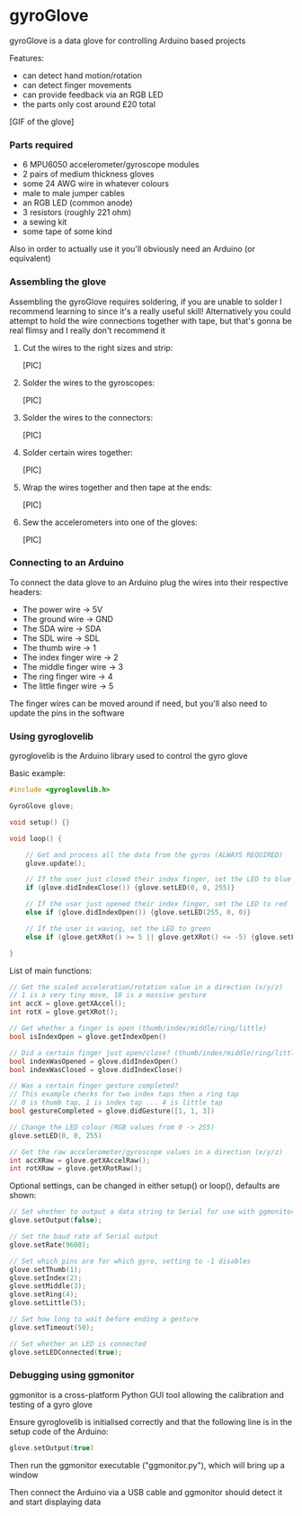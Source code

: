 # gyroGlove

gyroGlove is a data glove for controlling Arduino based projects

Features:

- can detect hand motion/rotation
- can detect finger movements
- can provide feedback via an RGB LED
- the parts only cost around £20 total

[GIF of the glove]

### Parts required

- 6 MPU6050 accelerometer/gyroscope modules
- 2 pairs of medium thickness gloves
- some 24 AWG wire in whatever colours
- male to male jumper cables
- an RGB LED (common anode)
- 3 resistors (roughly 221 ohm)
- a sewing kit
- some tape of some kind

Also in order to actually use it you'll obviously need an Arduino (or equivalent)

### Assembling the glove

Assembling the gyroGlove requires soldering, if you are unable to solder I recommend learning to since it's a really useful skill! Alternatively you could attempt to hold the wire connections together with tape, but that's gonna be real flimsy and I really don't recommend it

1. Cut the wires to the right sizes and strip:

   [PIC]

1. Solder the wires to the gyroscopes:

   [PIC]

1. Solder the wires to the connectors:

   [PIC]

1. Solder certain wires together:

   [PIC]

1. Wrap the wires together and then tape at the ends:

   [PIC]

1. Sew the accelerometers into one of the gloves:

   [PIC]

### Connecting to an Arduino

To connect the data glove to an Arduino plug the wires into their respective headers:

- The power wire -> 5V
- The ground wire -> GND
- The SDA wire -> SDA
- The SDL wire -> SDL
- The thumb wire -> 1
- The index finger wire -> 2
- The middle finger wire -> 3
- The ring finger wire -> 4
- The little finger wire -> 5

The finger wires can be moved around if need, but you'll also need to update the pins in the software

### Using gyroglovelib

gyroglovelib is the Arduino library used to control the gyro glove

Basic example:

```c++
#include <gyroglovelib.h>

GyroGlove glove;

void setup() {}

void loop() {

    // Get and process all the data from the gyros (ALWAYS REQUIRED)
    glove.update();

    // If the user just closed their index finger, set the LED to blue
    if (glove.didIndexClose()) {glove.setLED(0, 0, 255)}

    // If the user just opened their index finger, set the LED to red
    else if (glove.didIndexOpen()) {glove.setLED(255, 0, 0)}

    // If the user is waving, set the LED to green
    else if (glove.getXRot() >= 5 || glove.getXRot() <= -5) {glove.setLED(0, 255, 0)}

}
```

List of main functions:

```c++
// Get the scaled acceleration/rotation value in a direction (x/y/z)
// 1 is a very tiny move, 10 is a massive gesture
int accX = glove.getXAccel();
int rotX = glove.getXRot();

// Get whether a finger is open (thumb/index/middle/ring/little)
bool isIndexOpen = glove.getIndexOpen()

// Did a certain finger just open/close? (thumb/index/middle/ring/little)
bool indexWasOpened = glove.didIndexOpen()
bool indexWasClosed = glove.didIndexClose()

// Was a certain finger gesture completed?
// This example checks for two index taps then a ring tap
// 0 is thumb tap, 1 is index tap ... 4 is little tap
bool gestureCompleted = glove.didGesture([1, 1, 3])

// Change the LED colour (RGB values from 0 -> 255)
glove.setLED(0, 0, 255)

// Get the raw accelerometer/gyroscope values in a direction (x/y/z)
int accXRaw = glove.getXAccelRaw();
int rotXRaw = glove.getXRotRaw();

```

Optional settings, can be changed in either setup() or loop(), defaults are shown:

```c++
// Set whether to output a data string to Serial for use with ggmonitor
glove.setOutput(false);

// Set the baud rate of Serial output
glove.setRate(9600);

// Set which pins are for which gyro, setting to -1 disables
glove.setThumb(1);
glove.setIndex(2);
glove.setMiddle(3);
glove.setRing(4);
glove.setLittle(5);

// Set how long to wait before ending a gesture
glove.setTimeout(50);

// Set whether an LED is connected
glove.setLEDConnected(true);
```


### Debugging using ggmonitor

ggmonitor is a cross-platform Python GUI tool allowing the calibration and testing of a gyro glove

Ensure gyroglovelib is initialised correctly and that the following line is in the setup code of the Arduino:

```c++
glove.setOutput(true)
```

Then run the ggmonitor executable ("ggmonitor.py"), which will bring up a window

Then connect the Arduino via a USB cable and ggmonitor should detect it and start displaying data
